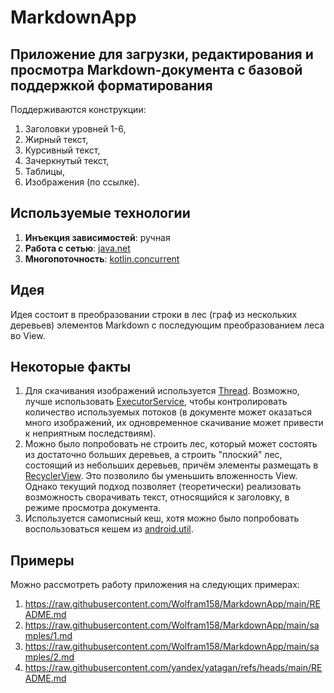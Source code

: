 # MarkdownApp
## Приложение для загрузки, редактирования и просмотра Markdown-документа с базовой поддержкой форматирования
Поддерживаются конструкции:
1. Заголовки уровней 1-6,
2. Жирный текст,
3. Курсивный текст,
4. Зачеркнутый текст,
5. Таблицы,
6. Изображения (по ссылке).
## Используемые технологии
1. **Инъекция зависимостей**: ручная
2. **Работа с сетью**: [java.net](https://docs.oracle.com/en/java/javase/24/docs/api/java.base/java/net/package-summary.html)
3. **Многопоточность**: [kotlin.concurrent](https://kotlinlang.org/api/core/kotlin-stdlib/kotlin.concurrent/thread.html)
## Идея
Идея состоит в преобразовании строки в лес (граф из нескольких деревьев) элементов Markdown с последующим преобразованием леса во View.
## Некоторые факты
1. Для скачивания изображений используется [Thread](https://kotlinlang.org/api/core/kotlin-stdlib/kotlin.concurrent/thread.html). Возможно, лучше использовать [ExecutorService](https://docs.oracle.com/en/java/javase/21/docs/api/java.base/java/util/concurrent/ExecutorService.html), чтобы контролировать количество используемых потоков (в документе может оказаться много изображений, их одновременное скачивание может привести к неприятным последствиям).
2. Можно было попробовать не строить лес, который может состоять из достаточно больших деревьев, а строить "плоский" лес, состоящий из небольших деревьев, причём элементы размещать в [RecyclerView](https://developer.android.google.cn/reference/kotlin/androidx/recyclerview/widget/RecyclerView). Это позволило бы уменьшить вложенность View. Однако текущий подход позволяет (теоретически) реализовать возможность сворачивать текст, относящийся к заголовку, в режиме просмотра документа.
3. Используется самописный кеш, хотя можно было попробовать воспользоваться кешем из [android.util](https://developer.android.com/reference/android/util/LruCache).
## Примеры
Можно рассмотреть работу приложения на следующих примерах:
1. https://raw.githubusercontent.com/Wolfram158/MarkdownApp/main/README.md
2. https://raw.githubusercontent.com/Wolfram158/MarkdownApp/main/samples/1.md
3. https://raw.githubusercontent.com/Wolfram158/MarkdownApp/main/samples/2.md
4. https://raw.githubusercontent.com/yandex/yatagan/refs/heads/main/README.md
